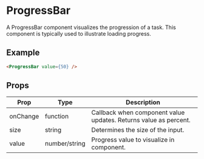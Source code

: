 # ProgressBar

A ProgressBar component visualizes the progression of a task. This component is typically used to illustrate loading progress.


## Example

```html
<ProgressBar value={50} />
```


## Props

| Prop | Type | Description |
| --- | --- | --- |
| onChange | function | Callback when component value updates. Returns value as percent. |
| size | string | Determines the size of the input. |
| value | number/string | Progress value to visualize in component. |
